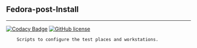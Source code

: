 ## Fedora-post-Install

---

[![Codacy Badge](https://api.codacy.com/project/badge/Grade/d0acfc62dbe84bd591037d6023e4b428)](https://app.codacy.com/app/sensor-dream/Fedora-post-Install?utm_source=github.com&utm_medium=referral&utm_content=sensor-dream/Fedora-post-Install&utm_campaign=Badge_Grade_Dashboard) [![GitHub license](https://img.shields.io/github/license/sensor-dream/Fedora-post-Install.svg?style=flat)](https://github.com/sensor-dream/Fedora-post-Install/blob/master/LICENSE)

```
    Scripts to configure the test places and workstations.
```
